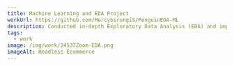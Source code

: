 ```yaml
---
title: Machine Learning and EDA Project
workUrl: https://github.com/MercybirungiS/PenguinEDA-ML
description: Conducted in-depth Exploratory Data Analysis (EDA) and implemented Machine Learning algorithms for a comprehensive and data-driven project analysis..
tags:
  - work
image: /img/work/24537Zoom-EDA.png
imageAlt: Headless Ecommerce
---
```


